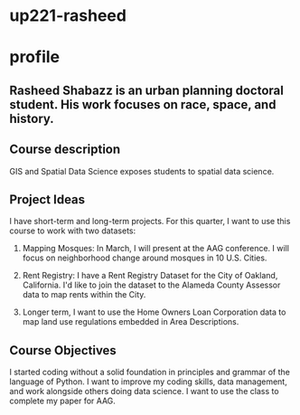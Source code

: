 # up221-rasheed

# profile
## Rasheed Shabazz is an urban planning doctoral student. His work focuses on race, space, and history. 

## Course description
GIS and Spatial Data Science exposes students to spatial data science.

## Project Ideas
I have short-term and long-term projects. For this quarter, I want to use this course to work with two datasets:
1. Mapping Mosques: In March, I will present at the AAG conference. I will focus on neighborhood change around mosques in 10 U.S. Cities.
2. Rent Registry: I have a Rent Registry Dataset for the City of Oakland, California. I'd like to join the dataset to the Alameda County Assessor data to map rents within the City.

3. Longer term, I want to use the Home Owners Loan Corporation data to map land use regulations embedded in Area Descriptions.

## Course Objectives
I started coding without a solid foundation in principles and grammar of the language of Python. I want to improve my coding skills, data management, and work alongside others doing data science. I want to use the class to complete my paper for AAG.
